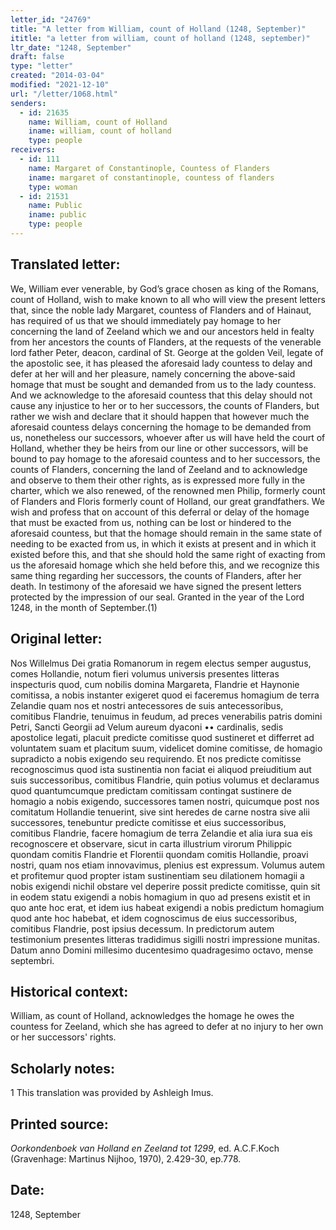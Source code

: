 ```yaml
---
letter_id: "24769"
title: "A letter from William, count of Holland (1248, September)"
ititle: "a letter from william, count of holland (1248, september)"
ltr_date: "1248, September"
draft: false
type: "letter"
created: "2014-03-04"
modified: "2021-12-10"
url: "/letter/1068.html"
senders:
  - id: 21635
    name: William, count of Holland
    iname: william, count of holland
    type: people
receivers:
  - id: 111
    name: Margaret of Constantinople, Countess of Flanders
    iname: margaret of constantinople, countess of flanders
    type: woman
  - id: 21531
    name: Public
    iname: public
    type: people
---
```

<h2> Translated letter:</h2>We, William ever venerable, by God’s grace chosen as king of the Romans, count of Holland, wish to make known to all who will view the present letters that, since the noble lady Margaret, countess of Flanders and of Hainaut, has required of us that we should immediately pay homage to her concerning the land of Zeeland which we and our ancestors held in fealty from her ancestors the counts of Flanders, at the requests of the venerable lord father Peter, deacon, cardinal of St. George at the golden Veil, legate of the apostolic see, it has pleased the aforesaid lady countess to delay and defer at her will and her pleasure, namely concerning the above-said homage that must be sought and demanded from us to the lady countess.  And we acknowledge to the aforesaid countess that this delay should not cause any injustice to her or to her successors, the counts of Flanders, but rather we wish and declare that it should happen that however much the aforesaid countess delays concerning the homage to be demanded from us, nonetheless our successors, whoever after us will have held the court of Holland, whether they be heirs from our line or other successors, will be bound to pay homage to the aforesaid countess and to her successors, the counts of Flanders, concerning the land of Zeeland and to acknowledge and observe to them their other rights, as is expressed more fully in the charter, which we also renewed, of the renowned men Philip, formerly count of Flanders and Floris formerly count of Holland, our great grandfathers.  We wish and profess that on account of this deferral or delay of the homage that must be exacted from us, nothing can be lost or hindered to the aforesaid countess, but that the homage should remain in the same state of needing to be exacted from us, in which it exists at present and in which it existed before this, and that she should hold the same right of exacting from us the aforesaid homage which she held before this, and we recognize this same thing regarding her successors, the counts of Flanders, after her death.
	In testimony of the aforesaid we have signed the present letters protected by the impression of our seal.
	Granted in the year of the Lord 1248, in the month of September.(1)
<h2 class="mt-4"> Original letter:</h2>Nos Willelmus Dei gratia Romanorum in regem electus semper augustus, comes Hollandie,  notum fieri volumus universis presentes litteras inspecturis quod, cum nobilis domina Margareta, Flandrie et Haynonie comitissa, a nobis instanter exigeret quod ei faceremus homagium de terra Zelandie quam nos et nostri antecessores de suis antecessoribus, comitibus Flandrie, tenuimus in feudum, ad preces venerabilis patris domini Petri, Sancti Georgii ad Velum aureum dyaconi •• cardinalis, sedis apostolice legati, placuit predicte comitisse quod sustineret et differret ad voluntatem suam et placitum suum, videlicet domine comitisse, de homagio supradicto a nobis exigendo seu requirendo. Et nos predicte comitisse recognoscimus quod ista sustinentia non faciat ei aliquod preiuditium aut suis successoribus, comitibus Flandrie, quin potius volumus et declaramus quod quantumcumque predictam comitissam contingat sustinere de homagio a nobis exigendo, successores tamen nostri, quicumque post nos comitatum Hollandie tenuerint, sive sint heredes de carne nostra sive alii successores, tenebuntur predicte comitisse et eius successoribus, comitibus Flandrie, facere homagium de terra Zelandie et alia iura sua eis recognoscere et observare, sicut in carta illustrium virorum Philippic quondam comitis Flandrie et Florentii quondam comitis Hollandie, proavi nostri, quam nos etiam innovavimus, plenius est expressum. Volumus autem et profitemur quod propter istam sustinentiam seu dilationem homagii a nobis exigendi nichil obstare vel deperire possit predicte comitisse, quin sit in eodem statu exigendi a nobis homagium in quo ad presens existit et in quo ante hoc erat, et idem ius habeat exigendi a nobis predictum homagium quod ante hoc habebat, et idem cognoscimus de eius successoribus, comitibus Flandrie, post ipsius decessum.
In predictorum autem testimonium presentes litteras tradidimus sigilli nostri impressione munitas.
Datum anno Domini millesimo ducentesimo quadragesimo octavo, mense septembri.
<h2 class="mt-4"> Historical context:</h2>William, as count of Holland, acknowledges the homage he owes the countess for Zeeland, which she has agreed to defer at no injury to her own or her successors' rights.
<h2 class="mt-4"> Scholarly notes:</h2>1 This translation was provided by Ashleigh Imus.
<h2 class="mt-4"> Printed source:</h2><p><em>Oorkondenboek van Holland en Zeeland tot 1299</em>, ed. A.C.F.Koch (Gravenhage: Martinus Nijhoo, 1970), 2.429-30, ep.778.</p><h2 class="mt-4"> Date:</h2>1248, September